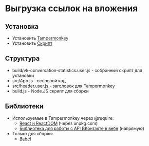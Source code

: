 # Выгрузка ссылок на вложения
## Установка
- Установить [Tampermonkey](https://www.tampermonkey.net/)
- Установить [Скрипт](https://raw.githubusercontent.com/Holovin/vk-attach-export/master/build/vk-attach-export.user.js)

## Структура
- build/vk-conversation-statistics.user.js - собранный скрипт для установки
- src/App.js - основной код
- src/header.user.js - заголовок для Tampermonkey
- build.js - Node.JS скрипт для сборки

## Библиотеки
- Используемые в Tampermonkey через @require:
    - [React и ReactDOM](https://ru.reactjs.org/) (через unpkg.com)
    - [Библиотека для работы с API ВКонтакте в вебе](https://ifx.su/~va) (напрямую)
- Только для сборки:
    - [Babel](https://babeljs.io/)
